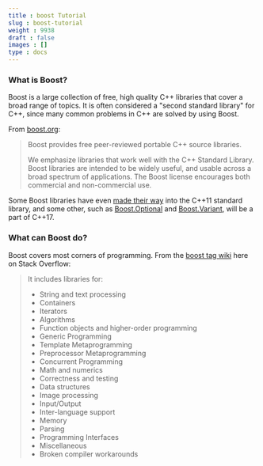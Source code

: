 ```yaml
---
title : boost Tutorial
slug : boost-tutorial
weight : 9938
draft : false
images : []
type : docs
---
```


### What is Boost?

Boost is a large collection of free, high quality C++ libraries that cover a broad range of topics. It is often considered a "second standard library" for C++, since many common problems in C++ are solved by using Boost.

From [boost.org][1]:
> Boost provides free peer-reviewed portable C++ source libraries.
>
> We emphasize libraries that work well with the C++ Standard Library. Boost libraries are intended to be widely useful, and usable across a broad spectrum of applications. The Boost license encourages both commercial and non-commercial use.

Some Boost libraries have even [made their way][5] into the C++11 standard library, and some other, such as [Boost.Optional][2] and [Boost.Variant][3], will be a part of C++17.


  ### What can Boost do?

Boost covers most corners of programming. From the [boost tag wiki][4] here on Stack Overflow:

>It includes libraries for:
>
> - String and text processing
> - Containers
> - Iterators
> - Algorithms
> - Function objects and higher-order programming
> - Generic Programming
> - Template Metaprogramming
> - Preprocessor Metaprogramming
> - Concurrent Programming
> - Math and numerics
> - Correctness and testing
> - Data structures
> - Image processing
> - Input/Output
> - Inter-language support
> - Memory
> - Parsing
> - Programming Interfaces
> - Miscellaneous
> - Broken compiler workarounds


  [1]: http://www.boost.org/
  [2]: http://www.boost.org/doc/libs/1_61_0/libs/optional/doc/html/index.html
  [3]: http://www.boost.org/doc/libs/1_61_0/doc/html/variant.html
  [4]: http://stackoverflow.com/tags/boost/info
  [5]: http://stackoverflow.com/a/8852421/759253

